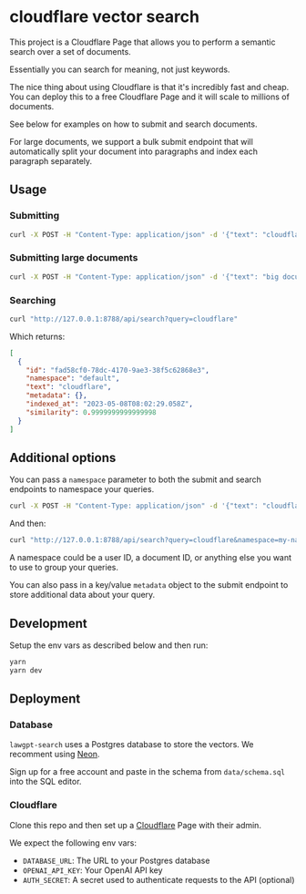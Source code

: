 # cloudflare vector search

This project is a Cloudflare Page that allows you to perform a semantic search over a set of documents.

Essentially you can search for meaning, not just keywords.

The nice thing about using Cloudflare is that it's incredibly fast and cheap. You can deploy this to a free Cloudflare Page and it will scale to millions of documents.

See below for examples on how to submit and search documents.

For large documents, we support a bulk submit endpoint that will automatically split your document into paragraphs and index each paragraph separately.

## Usage

### Submitting

```bash
curl -X POST -H "Content-Type: application/json" -d '{"text": "cloudflare"}' "http://127.0.0.1:8788/api/submit"
```

### Submitting large documents

```bash
curl -X POST -H "Content-Type: application/json" -d '{"text": "big document"}' "http://127.0.0.1:8788/api/bulk-submit"
```

### Searching

```bash
curl "http://127.0.0.1:8788/api/search?query=cloudflare"
```

Which returns:

```json
[
  {
    "id": "fad58cf0-78dc-4170-9ae3-38f5c62868e3",
    "namespace": "default",
    "text": "cloudflare",
    "metadata": {},
    "indexed_at": "2023-05-08T08:02:29.058Z",
    "similarity": 0.9999999999999998
  }
]
```

## Additional options

You can pass a `namespace` parameter to both the submit and search endpoints to namespace your queries.

```bash
curl -X POST -H "Content-Type: application/json" -d '{"text": "cloudflare", "namespace": "my-namespace"}' "http://127.0.0.1:8788/api/submit"
```

And then:

```bash
curl "http://127.0.0.1:8788/api/search?query=cloudflare&namespace=my-namespace"
```

A namespace could be a user ID, a document ID, or anything else you want to use to group your queries.

You can also pass in a key/value `metadata` object to the submit endpoint to store additional data about your query.

## Development

Setup the env vars as described below and then run:

```bash
yarn
yarn dev
```

## Deployment

### Database

`lawgpt-search` uses a Postgres database to store the vectors. We recomment using [Neon](https://neon.tech).

Sign up for a free account and paste in the schema from `data/schema.sql` into the SQL editor.

### Cloudflare

Clone this repo and then set up a [Cloudflare](https://www.cloudflare.com/) Page with their admin.

We expect the following env vars:

- `DATABASE_URL`: The URL to your Postgres database
- `OPENAI_API_KEY`: Your OpenAI API key
- `AUTH_SECRET`: A secret used to authenticate requests to the API (optional)
